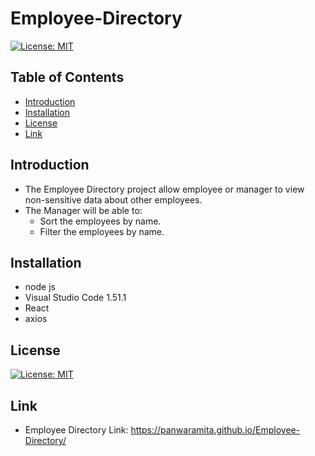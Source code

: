 # Employee-Directory

[![License: MIT](https://img.shields.io/badge/License-MIT-yellow.svg)](https://opensource.org/licenses/MIT)

## Table of Contents

* [Introduction](#Introduction)
* [Installation](#Installation)
* [License](#License)
* [Link](#Link)

## Introduction

* The Employee Directory project allow employee or manager to view non-sensitive data about other employees.
* The Manager will be able to:
    * Sort the employees  by name.
    * Filter the employees by name.

## Installation

* node js 
* Visual Studio Code 1.51.1
* React
* axios

## License

[![License: MIT](https://img.shields.io/badge/License-MIT-yellow.svg)](https://opensource.org/licenses/MIT)

## Link

* Employee Directory Link: https://panwaramita.github.io/Employee-Directory/

